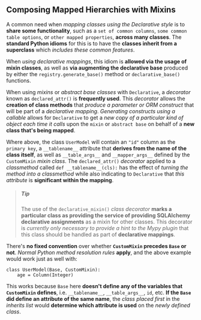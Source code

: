 ## Composing Mapped Hierarchies with Mixins

A common need when _mapping classes using the Declarative style_ is to __share some functionality__, such as a `set of common columns`, `some common table options`, or `other mapped properties`, __across many classes__. The __standard Python idioms__ for this is to have the __classes inherit from a superclass__ which _includes these common features_.

When _using declarative mappings_, this idiom is __allowed via the usage of mixin classes__, as well as __via augmenting the declarative base__ produced by either the `registry.generate_base()` method or `declarative_base()` functions.

When using _mixins_ or _abstract base classes_ with `Declarative`, a _decorator_ known as `declared_attr()` is __frequently used__. This _decorator_ allows the __creation of class methods__ that _produce a parameter or ORM construct_ that will be part of a _declarative mapping_. _Generating constructs using a callable_ allows for `Declarative` to get a _new copy of a particular kind of object each time it calls_ upon the `mixin` or `abstract base` on behalf of a __new class that's being mapped__.

Where above, the class `UserModel` will contain an `"id"` column as the `primary key`, a `__tablename__` attribute that __derives from the name of the class itself__, as well as `__table_args__` and `__mapper_args__` defined by the `CustomMixin` _mixin class_. The `declared_attr()` _decorator_ applied to a _classmethod_ called `def __tablename__(cls):` has the effect of _turning the method into a classmethod_ while also indicating to `Declarative` that _this attribute_ is __significant within the mapping__.


> ##### Tip
> 
> The use of the `declarative_mixin()` _class decorator_ __marks a particular class as providing the service of providing SQLAlchemy declarative assignments__ as a mixin for other classes. This decorator is _currently only necessary to provide a hint to the Mypy plugin_ that this class should be handled as part of __declarative mappings__.

There's __no fixed convention__ over whether __`CustomMixin` precedes `Base` or not__. _Normal Python method resolution rules_ __apply__, and the above example would work just as well with:

```
class UserModel(Base, CustomMixin):
    age = Column(Integer)
```

This works because `Base` here __doesn't define any of the variables that `CustomMixin` defines__, i.e. `__tablename__`, `__table_args__`, `id`, etc. __If the `Base` did define an attribute of the same name__, the _class placed first_ in the _inherits list_ would __determine which attribute is used__ on the _newly defined class_.
